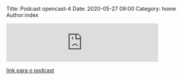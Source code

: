 Title: Podcast opencast-4
Date: 2020-05-27 09:00
Category: home
Author:index

<iframe src="https://anchor.fm/opencast/embed/episodes/WordPress-para-agncias-com-Mateus-vila-eeofnl/a-a2b77ud" height="102px" width="400px" frameborder="0" scrolling="no"></iframe>

[link para o podcast](https://anchor.fm/opencast)